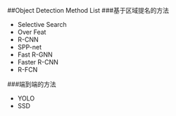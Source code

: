 ##Object Detection Method List
###基于区域提名的方法
- Selective Search  
- Over Feat
- R-CNN
- SPP-net
- Fast R-GNN
- Faster R-CNN
- R-FCN  

###端到端的方法
- YOLO
- SSD